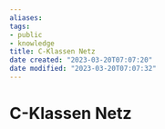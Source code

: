 ```yaml
---
aliases: 
tags: 
- public
- knowledge
title: C-Klassen Netz
date created: "2023-03-20T07:07:20"
date modified: "2023-03-20T07:07:32"
---
```


# C-Klassen Netz


